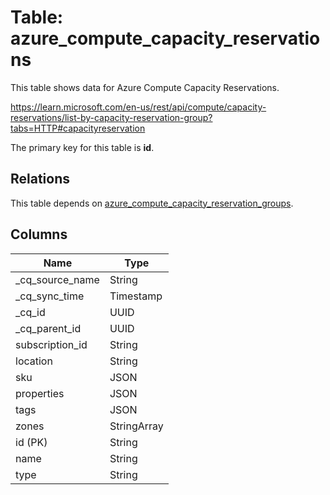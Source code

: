 # Table: azure_compute_capacity_reservations

This table shows data for Azure Compute Capacity Reservations.

https://learn.microsoft.com/en-us/rest/api/compute/capacity-reservations/list-by-capacity-reservation-group?tabs=HTTP#capacityreservation

The primary key for this table is **id**.

## Relations

This table depends on [azure_compute_capacity_reservation_groups](azure_compute_capacity_reservation_groups).

## Columns

| Name          | Type          |
| ------------- | ------------- |
|_cq_source_name|String|
|_cq_sync_time|Timestamp|
|_cq_id|UUID|
|_cq_parent_id|UUID|
|subscription_id|String|
|location|String|
|sku|JSON|
|properties|JSON|
|tags|JSON|
|zones|StringArray|
|id (PK)|String|
|name|String|
|type|String|
